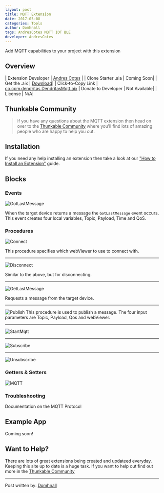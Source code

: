 ```yaml
---
layout: post
title: MQTT Extension
date: 2017-05-08
categories: Tools
author: Domhnall
tags: AndresCotes MQTT IOT BLE
developer: AndresCotes
---
```


Add MQTT capabilities to your project with this extension


<!-- more -->

## Overview

| Extension Developer | <a href="https://community.thunkable.com/u/andres_cotes/summary" target="_blank">Andres Cotes</a> |
| Clone Starter .aia | <a href="http://app.thunkable.com/?repo=raw.githubusercontent.com/domhnallohanlon/thunkable_extensions/gh-pages/assets/aia_repo/colours_extension_starter_template.asc" class="flat_btn" target="_blank" hidden> Open in Thunkable</a> Coming Soon|
| Get the .aix | <a href="http://community.thunkable.com/uploads/default/original/2X/8/8cc3e71ec9ffb609ec43e4657d7805d6f38169a6.aix" >Download</a>|
| Click-to-Copy Link | <a href="#" id="copyButton">co.com.dendritas.DendritasMqtt.aix</a>
| Donate to Developer | <a href="https://www.paypal.me/moliata" target="_blank"><input type="image" src="http://domhnallohanlon.com/thunkable_extensions/assets/images/donate_pp.png" width="94px" height="20px" hidden></a> Not Available|
| License | <a href="https://creativecommons.org/licenses/by/4.0/" target="_blank" hidden> CC-BY 4.0</a> N/A|


<!-- [![Donate](https://img.shields.io/badge/Donate-PayPal-ee6e73.svg?style=flat-square)](https://www.paypal.com/cgi-bin/webscr?cmd=_s-xclick&hosted_button_id=4KKW3W2H3WU9N) -->


<p hidden id="copyTarget">http://community.thunkable.com/uploads/default/original/2X/8/8cc3e71ec9ffb609ec43e4657d7805d6f38169a6.aix</p>

## Thunkable Community

>If you have any questions about the MQTT extension then head on over to the [Thunkable Community](https://community.thunkable.com/t/extension-mqtt-for-websocket-arduino-y-esp8266/3279?u=domhnall) where you'll find lots of amazing people who are happy to help you out.

## Installation

If you need any help installing an extension then take a look at our <a href="http://domhnallohanlon.com/thunkable_extensions/about.html#how_to">"How to Install an Extension"</a> guide.

## Blocks

### Events

![GotLastMessage](http://domhnallohanlon.com/thunkable_extensions/assets/post_assets/mqtt_extension/GotLastMessage.png)

When the target device returns a message the `GotLastMessage` event occurs. This event creates four local variables, Topic, Payload, Time and QoS.

### Procedures 

![Connect](http://domhnallohanlon.com/thunkable_extensions/assets/post_assets/mqtt_extension/Connect.png)

This procedure specifies which webViewer to use to connect with.
<hr>

![Disconnect](http://domhnallohanlon.com/thunkable_extensions/assets/post_assets/mqtt_extension/Disconnect.png)

Similar to the above, but for disconnecting.
<hr>

![GetLastMessage](http://domhnallohanlon.com/thunkable_extensions/assets/post_assets/mqtt_extension/GetLastMessage.png)

Requests a message from the target device.
<hr>

![Publish](http://domhnallohanlon.com/thunkable_extensions/assets/post_assets/mqtt_extension/Publish.png)
This procedure is used to publish a message. The four input parameters are Topic, Payload, Qos and webViewer.
<hr>

![StartMqtt](http://domhnallohanlon.com/thunkable_extensions/assets/post_assets/mqtt_extension/StartMqtt.png)
<hr>

![Subscribe](http://domhnallohanlon.com/thunkable_extensions/assets/post_assets/mqtt_extension/Subscribe.png)
<hr>

![Unsubscribe](http://domhnallohanlon.com/thunkable_extensions/assets/post_assets/mqtt_extension/Unsubscribe.png)


### Getters & Setters

![MQTT](http://domhnallohanlon.com/thunkable_extensions/assets/post_assets/mqtt_extension/MQTT.png)


### Troubleshooting

Documentation on the MQTT Protocol

## Example App

Coming soon! 

<!-- ![Sample Code](http://domhnallohanlon.com/thunkable_extensions/assets/post_assets/simple_tools_extension/sample_code.png) -->

## Want to Help?
There are lots of great extensions being created and updateed everyday. Keeping this site up to date is a huge task. If you want to help out find out more in the <a href="http://community.thunkable.com/t/contributing-to-thunkable-extensions-directory/3125?u=domhnall">Thunkable Community</a>

<hr />

Post written by:
<a href="https://community.thunkable.com/u/domhnall">Domhnall</a>
<br>
